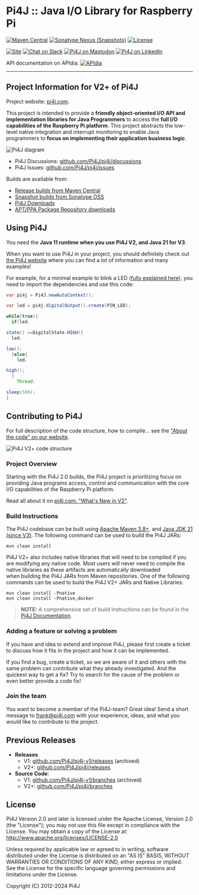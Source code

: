 Pi4J :: Java I/O Library for Raspberry Pi
==========================================================================

[![Maven Central](https://maven-badges.herokuapp.com/maven-central/com.pi4j/pi4j-core/badge.svg)](https://maven-badges.herokuapp.com/maven-central/com.pi4j/pi4j-core)
[![Sonatype Nexus (Snapshots)](https://img.shields.io/nexus/s/com.pi4j/pi4j-core?server=https%3A%2F%2Foss.sonatype.org)](https://oss.sonatype.org/#nexus-search;gav~com.pi4j~~~~)
[![License](https://img.shields.io/github/license/pi4j/pi4j)](http://www.apache.org/licenses/LICENSE-2.0)

[![Site](https://img.shields.io/badge/Website-pi4j.com-green)](https://pi4j.com)
[![Chat on Slack](https://img.shields.io/badge/Chat-on%20Slack-blue)](https://join.slack.com/t/pi4j/shared_invite/zt-1ttqt8wgj-E6t69qaLrNuCMPLiYnBCsg)
[![Pi4J on Mastodon](https://img.shields.io/badge/Mastodon-white?logo=mastodon&logoColor=black)](https://foojay.social/@pi4j)
[![Pi4J on LinkedIn](https://img.shields.io/badge/LinkedIn-white?logo=linkedin&logoColor=black)](https://be.linkedin.com/company/pi4j)

API documentation on APIdia: [![APIdia](https://apidia.net/mvn/com.pi4j/pi4j/badge.svg)](https://apidia.net/mvn/com.pi4j/pi4j)

---

## Project Information for V2+ of Pi4J

Project website: [pi4j.com](https://pi4j.com/).

This project is intended to provide a **friendly object-oriented I/O API and implementation libraries for Java
Programmers** to access the **full I/O capabilities of the Raspberry Pi platform**. This project abstracts the low-level
native integration and interrupt monitoring to enable Java programmers to **focus on implementing their application
business logic**.

![Pi4J diagram](https://pi4j.com/assets/about/home/pi4j-overview.jpg)

* Pi4J Discussions: [github.com/Pi4J/pi4j/discussions](https://github.com/Pi4J/pi4j/discussions)
* Pi4J Issues: [github.com/Pi4J/pi4j/issues](https://github.com/Pi4J/pi4j/issues)

Builds are available from:

* [Release builds from Maven Central](http://search.maven.org/#search%7Cga%7C1%7Ccom.pi4j)
* [Snapshot builds from Sonatype OSS](https://oss.sonatype.org/index.html#nexus-search;quick~pi4j)
* [Pi4J Downloads](https://pi4j.com/download)
* [APT/PPA Package Repository downloads](https://github.com/Pi4J/download)

## Using Pi4J

You need the **Java 11 runtime when you use Pi4J V2, and Java 21 for V3**.

When you want to use Pi4J in your project, you should definitely check out [the Pi4J website](https://pi4j.com) where
you can find a lot of information and many examples!

For example, for a minimal example to blink a
LED ([fully explained here](https://pi4j.com/getting-started/minimal-example-application/)), you need to import the
dependencies and use this code:

```java
var pi4j = Pi4J.newAutoContext();

var led = pi4j.digitalOutput().create(PIN_LED);

while(true){
  if(led.

state() ==DigitalState.HIGH){
  led.

low();
  }else{
    led.

high();
  }
    Thread.

sleep(500);
}
```

## Contributing to Pi4J

For full description of the code structure, how to compile... see
the ["About the code" on our website](https://pi4j.com/architecture/about-the-code/).

![Pi4J V2+ code structure](assets/draw.io/pi4j-code-structure.jpg)

### Project Overview

Starting with the Pi4J 2.0 builds, the Pi4J project is prioritizing focus
on providing Java programs access, control and communication with the core
I/O capabilities of the Raspberry Pi platform.

Read all about it on [pi4j.com: "What's New in V2"](https://www.pi4j.com/about/info-v2/).

### Build Instructions

The Pi4J codebase can be built using [Apache Maven 3.8+](https://maven.apache.org/).
and [Java JDK 21 (since V3)](https://openjdk.java.net/).
The following command can be used to build the Pi4J JARs:

```
mvn clean install
```

Pi4J V2+ also includes native libraries that will need to be compiled if you are modifying any native code.
Most users will never need to compile the native libraries as these artifacts are automatically downloaded  
when building the Pi4J JARs from Maven repositories. One of the following commands can be used to build
the Pi4J V2+ JARs and Native Libraries:

```
mvn clean install -Pnative
mvn clean install -Pnative,docker
```

> **NOTE:** A comprehensive set of build instructions can be found in
> the [Pi4J Documentation](https://pi4j.com/architecture/about-the-code/build-instructions/).

### Adding a feature or solving a problem

If you have and idea to extend and improve Pi4J, please first create a ticket to discuss how
it fits in the project and how it can be implemented.

If you find a bug, create a ticket, so we are aware of it and others with the same problem can
contribute what they already investigated. And the quickest way to get a fix? Try to search for
the cause of the problem or even better provide a code fix!

### Join the team

You want to become a member of the Pi4J-team? Great idea! Send a short message to frank@pi4j.com
with your experience, ideas, and what you would like to contribute to the project.

## Previous Releases

* **Releases**
  * V1: [github.com/Pi4J/pi4j-v1/releases](https://github.com/Pi4J/pi4j-v1/releases) (archived)
  * V2+: [github.com/Pi4J/pi4j/releases](https://github.com/Pi4J/pi4j/releases)
* **Source Code**:
  * V1: [github.com/Pi4J/pi4j-v1/branches](https://github.com/Pi4J/pi4j-v1/branches) (archived)
  * V2+: [github.com/Pi4J/pi4j/branches](https://github.com/Pi4J/pi4j/branches)

## License

Pi4J Version 2.0 and later is licensed under the Apache License,
Version 2.0 (the "License"); you may not use this file except in
compliance with the License. You may obtain a copy of the License at:
http://www.apache.org/licenses/LICENSE-2.0

Unless required by applicable law or agreed to in writing, software
distributed under the License is distributed on an "AS IS" BASIS,
WITHOUT WARRANTIES OR CONDITIONS OF ANY KIND, either express or implied.
See the License for the specific language governing permissions and
limitations under the License.

Copyright (C) 2012-2024 Pi4J
